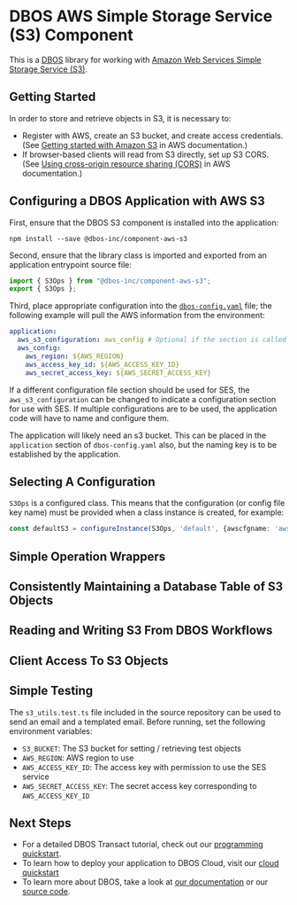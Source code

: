 # DBOS AWS Simple Storage Service (S3) Component

This is a [DBOS](https://docs.dbos.dev/) library for working with [Amazon Web Services Simple Storage Service (S3)](https://aws.amazon.com/s3/).

## Getting Started
In order to store and retrieve objects in S3, it is necessary to:
- Register with AWS, create an S3 bucket, and create access credentials. (See [Getting started with Amazon S3](https://aws.amazon.com/s3/getting-started/) in AWS documentation.)
- If browser-based clients will read from S3 directly, set up S3 CORS.  (See [Using cross-origin resource sharing (CORS)](https://docs.aws.amazon.com/AmazonS3/latest/userguide/cors.html) in AWS documentation.)

## Configuring a DBOS Application with AWS S3
First, ensure that the DBOS S3 component is installed into the application:
```
npm install --save @dbos-inc/component-aws-s3
```

Second, ensure that the library class is imported and exported from an application entrypoint source file:
```typescript
import { S3Ops } from "@dbos-inc/component-aws-s3";
export { S3Ops };
```

Third, place appropriate configuration into the [`dbos-config.yaml`](https://docs.dbos.dev/api-reference/configuration) file; the following example will pull the AWS information from the environment:
```yaml
application:
  aws_s3_configuration: aws_config # Optional if the section is called `aws_config`
  aws_config:
    aws_region: ${AWS_REGION}
    aws_access_key_id: ${AWS_ACCESS_KEY_ID}
    aws_secret_access_key: ${AWS_SECRET_ACCESS_KEY}
```

If a different configuration file section should be used for SES, the `aws_s3_configuration` can be changed to indicate a configuration section for use with SES.  If multiple configurations are to be used, the application code will have to name and configure them.

The application will likely need an s3 bucket.  This can be placed in the `application` section of `dbos-config.yaml` also, but the naming key is to be established by the application.

## Selecting A Configuration
`S3Ops` is a configured class.  This means that the configuration (or config file key name) must be provided when a class instance is created, for example:
```typescript
const defaultS3 = configureInstance(S3Ops, 'default', {awscfgname: 'aws_config', bucket: 'my-s3-bucket', ...});
```

## Simple Operation Wrappers

## Consistently Maintaining a Database Table of S3 Objects

## Reading and Writing S3 From DBOS Workflows

## Client Access To S3 Objects

## Simple Testing
The `s3_utils.test.ts` file included in the source repository can be used to send an email and a templated email.  Before running, set the following environment variables:
- `S3_BUCKET`: The S3 bucket for setting / retrieving test objects
- `AWS_REGION`: AWS region to use
- `AWS_ACCESS_KEY_ID`: The access key with permission to use the SES service
- `AWS_SECRET_ACCESS_KEY`: The secret access key corresponding to `AWS_ACCESS_KEY_ID`

## Next Steps
- For a detailed DBOS Transact tutorial, check out our [programming quickstart](https://docs.dbos.dev/getting-started/quickstart-programming).
- To learn how to deploy your application to DBOS Cloud, visit our [cloud quickstart](https://docs.dbos.dev/getting-started/quickstart-cloud/)
- To learn more about DBOS, take a look at [our documentation](https://docs.dbos.dev/) or our [source code](https://github.com/dbos-inc/dbos-transact).
